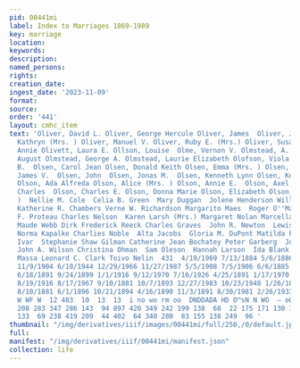 ```yaml
---
pid: 00441mi
label: Index to Marriages 1869-1989
key: marriage
location: 
keywords: 
description: 
named_persons: 
rights: 
creation_date: 
ingest_date: '2023-11-09'
format: 
source: 
order: '441'
layout: cmhc_item
text: 'Oliver, David L. Oliver, George Hercule Oliver, James  Oliver, John  Oliver,
  Kathryn (Mrs. ) Oliver, Manuel V. Oliver, Ruby E. (Mrs.) Oliver, Susana L. Olivett,
  Annie Olivett, Laura E. Ollson, Louise  Olme, Vernon V. Olmstead, A. H. Olmstead,
  August Olmstead, George A. Olmstead, Laurie Elizabeth Olofson, Viola  Olsen, Annie
  B.  Olsen, Carol Jean Olsen, Donald Keith Olsen, Emma (Mrs. ) Olsen, Harry P.  Olsen,
  James V.  Olsen, John  Olsen, Jonas M.  Olsen, Kenneth Lynn Olsen, Kenneth Raymond
  Olson, Ada Alfreda Olson, Alice (Mrs. ) Olson, Annie E.  Olson, Axel  Olson, Bethy  Olson,
  Charles  Olson, Charles E. Olson, Donna Marie Olson, Elizabeth Olson, Emilia (Mrs.
  )  Nellie M. Cole  Celia B. Green  Mary Duggan  Jolene Henderson William B. McDonald
  Katherine R. Chambers Verne W. Richardson Margarito Maes  Roger O''Malia  George
  F. Proteau Charles Nelson  Karen Larsh (Mrs.) Margaret Nolan Marcella Leonard Nellie
  Maude Webb Dirk Frederick Reeck Charles Graves  John R. Newton  Lewis A. Thompson
  Norma Kapalke Charlies Noble  Alta Jacobs  Gloria M. DuPont Matilda Franks  Ella
  Ivar  Stephanie Shaw Gilman Catherine Jean Bochatey Peter Garberg  John C. Lundberg
  John A. Wilson Christina Ohman  Sam Oleson  Hannah Larson  Ida Blank  Robert Edward
  Massa Leonard C. Clark Toivo Nelin  431  4/19/1969 7/13/1884 5/6/1886 10/11/1958
  11/9/1904 6/10/1944 12/29/1966 11/27/1987 5/5/1908 7/5/1906 6/6/1885 11/25/1961
  6/18/1891 9/24/1899 1/1/1916 9/12/1970 7/16/1926 4/25/1891 1/17/1970 7/1/1956 10/9/1889
  8/19/1916 8/17/1967 9/10/1881 10/7/1893 12/27/1983 10/23/1948 1/26/1899 9/28/1907
  8/10/1881 6/1/1896 10/21/1894 4/16/1890 11/3/1891 8/30/1981 2/26/1933 7/18/1919  Om
  W WF W  12 483  10  13  13  i no wo rm oo  DNDDADA HD O™sN N WO  — oOo wo wm  26
  208 283 347 286 143  94 897 420 349 242 199 138  68  22 175 171 130 100 311  57  36
  133  69 238 419 209  44 402  64 340 280  83 155 138 249  96 '
thumbnail: "/img/derivatives/iiif/images/00441mi/full/250,/0/default.jpg"
full: 
manifest: "/img/derivatives/iiif/00441mi/manifest.json"
collection: life
---
```


